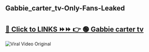 
 ## Gabbie_carter_tv-Only-Fans-Leaked

# <h2><a href="https://clipsfans.com/Gabbie_carter_tv&ref=git">🔗 Click to LINKS ⏩⏩ 👉 🟢 Gabbie carter tv </a></h2>

<a href="https://clipsfans.com/Gabbie_carter_tv&ref=git" rel="nofollow" data-target="animated-image.originalLink"><img src="https://i.ibb.co.com/xMMVF88/686577567.gif" alt="Viral Video Original" style="max-width: 100%; display: inline-block;" data-target="animated-image.originalImage"></a>
